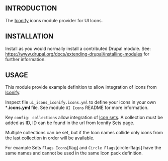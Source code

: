 ## INTRODUCTION

The [Iconify](https://icon-sets.iconify.design) icons module provider for UI
Icons.

## INSTALLATION

Install as you would normally install a contributed Drupal module.
See: https://www.drupal.org/docs/extending-drupal/installing-modules for further
information.

## USAGE

This module provide example definition to allow integration of Icons from
[Iconify](https://iconify.design).

Inspect file `ui_icons_iconify.icons.yml` to define your icons in your own
***.icons.yml** file. See module `UI Icons` README for more information.

Key `config: collections` allow integration of [Icon sets](https://icon-sets.iconify.design/).
A collection must be added as ID, ID can be found in the url from Iconify Sets
page.

Multiple collections can be set, but if the Icon names collide only icons from
the last collection in order will be available.

For example Sets `Flags Icons`[flag] and `Circle Flags`[circle-flags] have the
same names and cannot be used in the same Icon pack definition.
